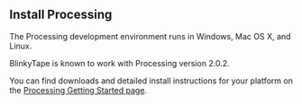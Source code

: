 ## Install Processing

The Processing development environment runs in Windows, Mac OS X, and Linux.

BlinkyTape is known to work with Processing version 2.0.2.

You can find downloads and detailed install instructions for your platform on
the [Processing Getting Started page](http://processing.org/tutorials/gettingstarted/).

